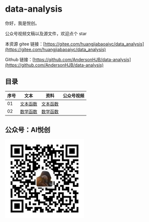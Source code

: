 # data-analysis

你好，我是悦创。

公众号视频文稿以及源文件，欢迎点个 star

本资源 gitee 链接：[https://gitee.com/huangjiabaoaiyc/data_analysis](https://gitee.com/huangjiabaoaiyc/data_analysis)

Github 链接：[https://github.com/AndersonHJB/data-analysis](https://github.com/AndersonHJB/data-analysis)

## 目录

| 序号 | 文本                                       | 资料                             | 公众号视频 |
| ---- | ------------------------------------------ | -------------------------------- | ---------- |
| 01   | [文本函数](01-Excel/01-文本函数/README.md) | [文本函数](01-Excel/01-文本函数) |            |
| 02   | [数学函数](01-Excel/02-数学函数/README.md) | [数学函数](01-Excel/02-数学函数) |            |



## 公众号：AI悦创

![公众号：AI悦创.jpg](README.assets/公众号：AI悦创.jpg)

